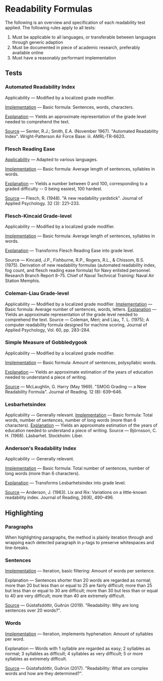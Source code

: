 # Readability Formulas

The following is an overview and specification of each readability test applied. The following rules apply to all tests:

1. Must be applicable to all languages, or transferable between languages through generic adaption
2. Must be documented in piece of academic research, preferably available online
3. Must have a reasonably performant implementation

## Tests

### Automated Readability Index

Applicability — Modified by a localized grade modifier.

[Implementation](https://github.com/words/automated-readability) — Basic formula: Sentences, words, characters.

[Explanation](https://en.wikipedia.org/wiki/Automated_readability_index) — Yields an approximate representation of the grade level needed to comprehend the text.

[Source](https://apps.dtic.mil/dtic/tr/fulltext/u2/667273.pdf) —  Senter, R.J.; Smith, E.A. (November 1967). "Automated Readability Index". Wright-Patterson Air Force Base: iii. AMRL-TR-6620.

### Flesch Reading Ease

[Applicability](https://github.com/Yoast/YoastSEO.js/issues/267) — Adapted to various languages.

[Implementation](./src/computors.js) — Basic formula: Average length of sentences, syllables in words.

[Explanation](https://en.wikipedia.org/wiki/Flesch%E2%80%93Kincaid_readability_tests#Flesch_Reading_Ease) — Yields a number between 0 and 100, corresponding to a graded difficulty -- 0 being easiest, 100 hardest.

[Source](https://doi.org/10.1037%2Fh0057532) — Flesch, R. (1948). "A new readability yardstick". Journal of Applied Psychology. 32 (3): 221–233.

### Flesch-Kincaid Grade-level

Applicability — Modified by a localized grade modifier.

[Implementation](https://github.com/words/automated-readability) — Basic formula: Average length of sentences, syllables in words.

[Explanation](https://en.wikipedia.org/wiki/Flesch%E2%80%93Kincaid_readability_tests#Flesch%E2%80%93Kincaid_grade_level) — Transforms Flesch Reading Ease into grade level.

Source — Kincaid, J.P., Fishburne, R.P., Rogers, R.L., & Chissom, B.S. (1975). Derivation of new readability formulas (automated readability index, fog count, and flesch reading ease formula) for Navy enlisted personnel. Research Branch Report 8–75. Chief of Naval Technical Training: Naval Air Station Memphis.

### Coleman-Liau Grade-level

Applicability — Modified by a localized grade modifier.
[Implementation](https://github.com/words/coleman-liau) — Basic formula: Average number of sentences, words, letters.
[Explanation](https://en.wikipedia.org/wiki/Flesch%E2%80%93Kincaid_readability_tests#Flesch_Reading_Ease) — Yields an approximate representation of the grade level needed to comprehend the text.
Source — Coleman, Meri; and Liau, T. L. (1975); A computer readability formula designed for machine scoring, Journal of Applied Psychology, Vol. 60, pp. 283–284.

### Simple Measure of Gobbledygook

Applicability — Modified by a localized grade modifier.

[Implementation](https://github.com/words/smog-formula) — Basic formula: Amount of sentences, polysyllabic words.

[Explanation](https://en.wikipedia.org/wiki/SMOG) — Yields an approximate estimation of the years of education needed to understand a piece of writing.

[Source](https://ogg.osu.edu/media/documents/health_lit/WRRSMOG_Readability_Formula_G._Harry_McLaughlin__1969_.pdf) — McLaughlin, G. Harry (May 1969). "SMOG Grading — a New Readability Formula". Journal of Reading. 12 (8): 639–646.

### Lesbarhetsindex

Applicability — Generally relevant.
[Implementation](./src/computors.js) — Basic formula: Total words, number of sentences, number of long words (more than 6 characters).
[Explanation](https://readable.com/blog/how-can-lix-and-rix-help-score-readability-for-non-english-content/) — Yields an approximate estimation of the years of education needed to understand a piece of writing.
Source — Björnsson, C. H. (1968). Läsbarhet. Stockholm: Liber.

### Anderson's Readability Index

Applicability — Generally relevant.

[Implementation](./src/computors.js) — Basic formula: Total number of sentences, number of long words (more than 6 characters).

[Explanation](https://readable.com/blog/how-can-lix-and-rix-help-score-readability-for-non-english-content/) — Transforms Lesbarhetsindex into grade level.

[Source](https://www.jstor.org/stable/40031755) — Anderson, J. (1983). Lix and Rix: Variations on a little-known readability index. Journal of Reading, 26(6), 490–496.

## Highlighting

### Paragraphs

When highlighting paragraphs, the method is plainly iteration through and wrapping each detected paragraph in `p`-tags to preserve whitespaces and line-breaks.

### Sentences

[Implementation](./src/highlighter.js) — Iteration, basic filtering: Amount of words per sentence.

Explanation — Sentences shorter than 20 words are regarded as normal; more than 20 but less than or equal to 25 are fairly difficult; more than 25 but less than or equal to 30 are difficult; more than 30 but less than or equal to 40 are very difficult; more than 40 are extremely difficult.

[Source](https://support.siteimprove.com/hc/en-gb/articles/114094113972-Readability-Why-are-long-sentences-over-20-words-) — Gústafsdóttir, Guðrún (2019). "Readability: Why are long sentences over 20 words?".

### Words

[Implementation](./src/highlighter.js) — Iteration, implements hyphenation: Amount of syllables per word.

Explanation — Words with 1 syllable are regarded as easy; 2 syllables as normal; 3 syllables as difficult; 4 syllables as very difficult; 5 or more syllables as extremely difficult.

[Source](https://support.siteimprove.com/hc/en-gb/articles/114094113952-Readability-What-are-complex-words-and-how-are-they-determined-) — Gústafsdóttir, Guðrún (2017). "Readability: What are complex words and how are they determined?".
